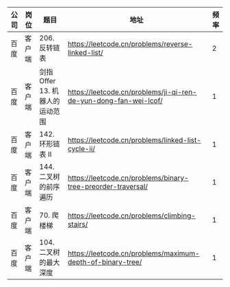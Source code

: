 | 公司 | 岗位  | 题目                    | 地址                                                                   | 频率 |
|----|-----|-----------------------|----------------------------------------------------------------------|----|
| 百度 | 客户端 | 206. 反转链表             | https://leetcode.cn/problems/reverse-linked-list/                | 2  |
| 百度 | 客户端 | 剑指 Offer 13. 机器人的运动范围 | https://leetcode.cn/problems/ji-qi-ren-de-yun-dong-fan-wei-lcof/ | 1  |
| 百度 | 客户端 | 142. 环形链表 II          | https://leetcode.cn/problems/linked-list-cycle-ii/               | 1  |
| 百度 | 客户端 | 144. 二叉树的前序遍历         | https://leetcode.cn/problems/binary-tree-preorder-traversal/     | 1  |
| 百度 | 客户端 | 70. 爬楼梯               | https://leetcode.cn/problems/climbing-stairs/                    | 1  |
| 百度 | 客户端 | 104. 二叉树的最大深度         | https://leetcode.cn/problems/maximum-depth-of-binary-tree/       | 1  |
